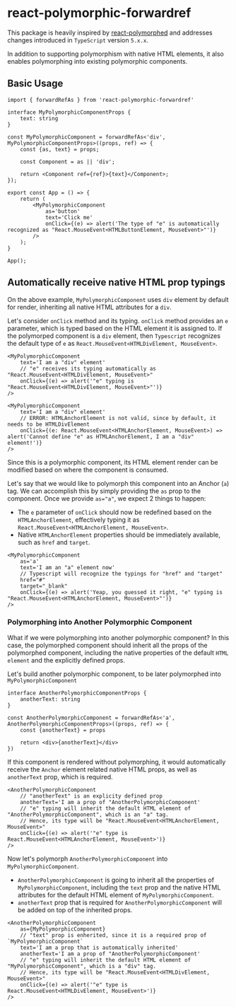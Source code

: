 # react-polymorphic-forwardref

This package is heavily inspired by [react-polymorphed](https://github.com/nasheomirro/react-polymorphed) and addresses changes introduced in `TypeScript` version `5.x.x`.

In addition to supporting polymorphism with native HTML elements, it also enables polymorphing into existing polymorphic components.

## Basic Usage

```tsx
import { forwardRefAs } from 'react-polymorphic-forwardref'

interface MyPolymorphicComponentProps {
    text: string
}

const MyPolymorphicComponent = forwardRefAs<'div', MyPolymorphicComponentProps>((props, ref) => {
    const {as, text} = props;

    const Component = as || 'div';

    return <Component ref={ref}>{text}</Component>;
});

export const App = () => {
    return (
        <MyPolymorphicComponent
            as='button'
            text='Click me'
            onClick={(e) => alert('The type of "e" is automatically recognized as "React.MouseEvent<HTMLButtonElement, MouseEvent>"')}
        />
    );
}

App();
```

## Automatically receive native HTML prop typings

On the above example, `MyPolymorphicComponent` uses `div` element by default for render, inheriting all native HTML attributes for a `div`.

Let's consider `onClick` method and its typing. `onClick` method provides an `e` parameter, which is typed based on the HTML element it is assigned to. If the polymorped component is a `div` element,
then `Typescript` recognizes the default type of `e` as `React.MouseEvent<HTMLDivElement, MouseEvent>`.

```tsx
<MyPolymorphicComponent
    text='I am a "div" element'
    // "e" receives its typing automatically as "React.MouseEvent<HTMLDivElement, MouseEvent>"
    onClick={(e) => alert('"e" typing is "React.MouseEvent<HTMLDivElement, MouseEvent>"')}
/>

<MyPolymorphicComponent
    text='I am a "div" element'
    // ERROR: HTMLAnchorElement is not valid, since by default, it needs to be HTMLDivElement
    onClick={(e: React.MouseEvent<HTMLAnchorElement, MouseEvent>) => alert('Cannot define "e" as HTMLAnchorElement, I am a "div" element!')}
/>
```

Since this is a polymorphic component, its HTML element render can be modified based on where the component is consumed.

Let's say that we would like to polymorph this component into an Anchor (`a`) tag. We can accomplish this by simply providing the `as` prop to the component. Once we provide `as="a"`, we expect 2
things to happen:

- The `e` parameter of `onClick` should now be redefined based on the `HTMLAnchorElement`, effectively typing it as `React.MouseEvent<HTMLAnchorElement, MouseEvent>`.
- Native `HTMLAnchorElement` properties should be immediately available, such as `href` and `target`.

```tsx
<MyPolymorphicComponent
    as='a'
    text='I am an "a" element now'
    // Typescript will recognize the typings for "href" and "target"
    href="#"
    target="_blank"
    onClick={(e) => alert('Yeap, you guessed it right, "e" typing is "React.MouseEvent<HTMLAnchorElement, MouseEvent>"')}
/>
```

### Polymorphing into Another Polymorphic Component

What if we were polymorphing into another polymorphic component? In this case, the polymorphed component should inherit all the props of the polymorphed component, including the native properties of
the default `HTML element` and the explicitly defined props.

Let's build another polymorphic component, to be later polymorphed into `MyPolymorphicComponent`

```tsx
interface AnotherPolymorphicComponentProps {
    anotherText: string
}

const AnotherPolymorphicComponent = forwardRefAs<'a', AnotherPolymorphicComponentProps>((props, ref) => {
    const {anotherText} = props

    return <div>{anotherText}</div>
})
```

If this component is rendered without polymorphing, it would automatically receive the `Anchor` element related native HTML props, as well as `anotherText` prop, which is required.

```tsx
<AnotherPolymorphicComponent
    // "anotherText" is an explicity defined prop
    anotherText='I am a prop of "AnotherPolymorphicComponent'
    // "e" typing will inherit the default HTML element of "AnotherPolymorphicComponent", which is an "a" tag.
    // Hence, its type will be "React.MouseEvent<HTMLAnchorElement, MouseEvent>"
    onClick={(e) => alert('"e" type is React.MouseEvent<HTMLAnchorElement, MouseEvent>')}
/>
```

Now let's polymorph `AnotherPolymorphicComponent` into `MyPolymorphicComponent`.

- `AnotherPolymorphicComponent` is going to inherit all the properties of `MyPolymorphicComponent`, including the `text` prop and the native HTML attributes for the default HTML element of
  `MyPolymorphicComponent`.
- `anotherText` prop that is required for `AnotherPolymorphicComponent` will be added on top of the inherited props.

```tsx
<AnotherPolymorphicComponent
    as={MyPolymorphicComponent}
    // "text" prop is enherited, since it is a required prop of `MyPolymorphicComponent`
    text='I am a prop that is automatically inherited'
    anotherText='I am a prop of "AnotherPolymorphicComponent'
    // "e" typing will inherit the default HTML element of "MyPolymorphicComponent", which is a "div" tag.
    // Hence, its type will be "React.MouseEvent<HTMLDivElement, MouseEvent>"
    onClick={(e) => alert('"e" type is React.MouseEvent<HTMLDivElement, MouseEvent>')}
/>
```
